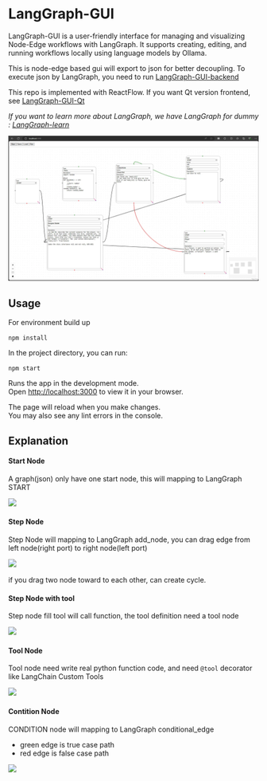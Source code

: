 # LangGraph-GUI

LangGraph-GUI is a user-friendly interface for managing and visualizing Node-Edge workflows with LangGraph. It supports creating, editing, and running workflows locally using language models by Ollama.

This is node-edge based gui will export to json for better decoupling. To execute json by LangGraph, you need to run [LangGraph-GUI-backend](https://github.com/LangGraph-GUI/LangGraph-GUI-backend)

This repo is implemented with ReactFlow. If you want Qt version frontend, see [LangGraph-GUI-Qt](https://github.com/LangGraph-GUI/LangGraph-GUI-Qt)

*If you want to learn more about LangGraph, we have LangGraph for dummy : [LangGraph-learn](https://github.com/LangGraph-GUI/LangGraph-learn)*

![LangGraph-GUI](cover.webp)

## Usage
For environment build up

```
npm install
```

In the project directory, you can run:
```
npm start
```
Runs the app in the development mode.\
Open [http://localhost:3000](http://localhost:3000) to view it in your browser.

The page will reload when you make changes.\
You may also see any lint errors in the console.


## Explanation

#### Start Node
A graph(json) only have one start node, this will mapping to LangGraph START

![](images/start.webp)

#### Step Node
Step Node will mapping to LangGraph add_node, you can drag edge from left node(right port) to right node(left port)

![](images/step.webp)

if you drag two node toward to each other, can create cycle.

#### Step Node with tool
Step node fill tool will call function, the tool definition need a tool node

![](images/use_tool.webp)

#### Tool Node
Tool node need write real python function code, and need `@tool` decorator like LangChain Custom Tools

![](images/tool.webp)

#### Contition Node
CONDITION node will mapping to LangGraph conditional_edge

* green edge is true case path
* red edge is false case path

![](images/condition.webp)
